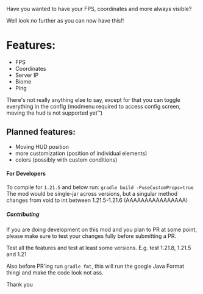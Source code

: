 Have you wanted to have your FPS, coordinates and more always visible?

Well look no further as you can now have this!!

# Features:
- FPS
- Coordinates
- Server IP
- Biome
- Ping

There's not really anything else to say, except for that you can toggle everything in the config (modmenu required to access config screen, moving the hud is not supported yet™)


## Planned features:
- Moving HUD position
- more customization (position of individual elements)
- colors (possibly with custom conditions)


#### For Developers
To compile for `1.21.5` and below run: `gradle build -PuseCustomProps=true`
The mod would be single-jar across versions, but a singular method changes from void to int between 1.21.5-1.21.6 (AAAAAAAAAAAAAAAA)

##### Contributing
If you are doing development on this mod and you plan to PR at some point, please make sure to test your changes fully before submitting a PR. 

Test all the features and test at least some versions. E.g. test 1.21.8, 1.21.5 and 1.21

Also before PR'ing run `gradle fmt`, this will run the google Java Format thingi and make the code look not ass.


Thank you